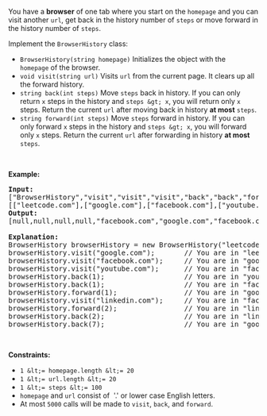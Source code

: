 You have a __browser__ of one tab where you start on the `` homepage `` and you can visit another `` url ``, get back in the history number of `` steps `` or move forward in the history number of `` steps ``.

Implement the `` BrowserHistory `` class:

*   `` BrowserHistory(string homepage) `` Initializes the object with the `` homepage ``&nbsp;of the browser.
*   `` void visit(string url) ``&nbsp;Visits&nbsp;`` url `` from the current page. It clears up all the forward history.
*   `` string back(int steps) ``&nbsp;Move `` steps `` back in history. If you can only return `` x `` steps in the history and `` steps &gt; x ``, you will&nbsp;return only `` x `` steps. Return the current `` url ``&nbsp;after moving back in history __at most__ `` steps ``.
*   `` string forward(int steps) ``&nbsp;Move `` steps `` forward in history. If you can only forward `` x `` steps in the history and `` steps &gt; x ``, you will&nbsp;forward only&nbsp;`` x `` steps. Return the current `` url ``&nbsp;after forwarding in history __at most__ `` steps ``.

&nbsp;

__Example:__

<pre>
<b>Input:</b>
["BrowserHistory","visit","visit","visit","back","back","forward","visit","forward","back","back"]
[["leetcode.com"],["google.com"],["facebook.com"],["youtube.com"],[1],[1],[1],["linkedin.com"],[2],[2],[7]]
<b>Output:</b>
[null,null,null,null,"facebook.com","google.com","facebook.com",null,"linkedin.com","google.com","leetcode.com"]

<b>Explanation:</b>
BrowserHistory browserHistory = new BrowserHistory("leetcode.com");
browserHistory.visit("google.com");       // You are in "leetcode.com". Visit "google.com"
browserHistory.visit("facebook.com");     // You are in "google.com". Visit "facebook.com"
browserHistory.visit("youtube.com");      // You are in "facebook.com". Visit "youtube.com"
browserHistory.back(1);                   // You are in "youtube.com", move back to "facebook.com" return "facebook.com"
browserHistory.back(1);                   // You are in "facebook.com", move back to "google.com" return "google.com"
browserHistory.forward(1);                // You are in "google.com", move forward to "facebook.com" return "facebook.com"
browserHistory.visit("linkedin.com");     // You are in "facebook.com". Visit "linkedin.com"
browserHistory.forward(2);                // You are in "linkedin.com", you cannot move forward any steps.
browserHistory.back(2);                   // You are in "linkedin.com", move back two steps to "facebook.com" then to "google.com". return "google.com"
browserHistory.back(7);                   // You are in "google.com", you can move back only one step to "leetcode.com". return "leetcode.com"
</pre>

&nbsp;

__Constraints:__

*   `` 1 &lt;= homepage.length &lt;= 20 ``
*   `` 1 &lt;= url.length &lt;= 20 ``
*   `` 1 &lt;= steps &lt;= 100 ``
*   `` homepage `` and `` url `` consist of&nbsp; '.' or lower case English letters.
*   At most `` 5000 ``&nbsp;calls will be made to `` visit ``, `` back ``, and `` forward ``.